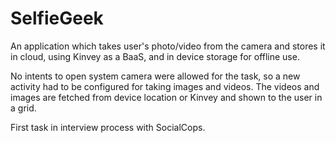 # SelfieGeek

An application which takes user's photo/video from the camera and stores it in cloud, using Kinvey as a BaaS, and in device storage for offline use. 

No intents to open system camera were allowed for the task, so a new activity had to be configured for taking images and videos. The videos and images are fetched from device location or Kinvey and shown to the user in a grid. 

First task in interview process with SocialCops.
